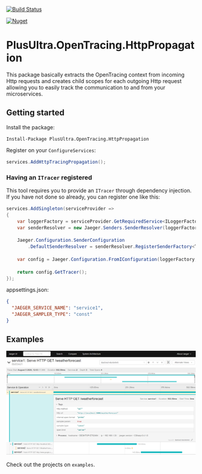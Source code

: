 [![Build Status](https://alefcarlos.visualstudio.com/PlusUltra/_apis/build/status/alefcarlos.PlusUltra.OpenTracing.HttpPropagation?branchName=master)](https://alefcarlos.visualstudio.com/PlusUltra/_build/latest?definitionId=25&branchName=master)

[![Nuget](https://img.shields.io/nuget/v/PlusUltra.OpenTracing.HttpPropagation)](https://www.nuget.org/packages/PlusUltra.OpenTracing.HttpPropagation/)


# PlusUltra.OpenTracing.HttpPropagation

This package basically extracts the OpenTracing context from incoming Http requests and creates child scopes for each outgoing Http request allowing you to easily track the communication to and from your microservices.

## Getting started

Install the package:

```
Install-Package PlusUltra.OpenTracing.HttpPropagation
```

Register on your `ConfigureServices`:

```csharp
services.AddHttpTracingPropagation();
```

### Having an `ITracer` registered

This tool requires you to provide an `ITracer` through dependency injection. If you have not done so already, you can register one like this:

```csharp
services.AddSingleton(serviceProvider =>
{
    var loggerFactory = serviceProvider.GetRequiredService<ILoggerFactory>();
    var senderResolver = new Jaeger.Senders.SenderResolver(loggerFactory);

    Jaeger.Configuration.SenderConfiguration
        .DefaultSenderResolver = senderResolver.RegisterSenderFactory<ThriftSenderFactory>();

    var config = Jaeger.Configuration.FromIConfiguration(loggerFactory, Configuration);

    return config.GetTracer();
});
```

appsettings.json:
```json
{
  "JAEGER_SERVICE_NAME": "service1",
  "JAEGER_SAMPLER_TYPE": "const"
}
```

## Examples

![jaeger](resources/service1-service2-example.png "Jaeger Example")

Check out the projects on `examples`.
